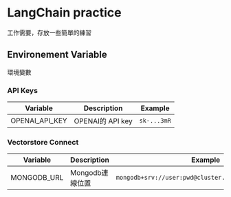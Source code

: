# LangChain practice

工作需要，存放一些簡單的練習


## Environement Variable
環境變數

### API Keys
| Variable       | Description      | Example     |
| -------------- | ---------------- | ----------- |
| OPENAI_API_KEY | OPENAI的 API key | `sk-...3mR` |

### Vectorstore Connect
| Variable    | Description     | Example                                               |
| ----------- | --------------- | ----------------------------------------------------- |
| MONGODB_URL | Mongodb連線位置 | `mongodb+srv://user:pwd@cluster.pycmsrd.mongodb.net/` |